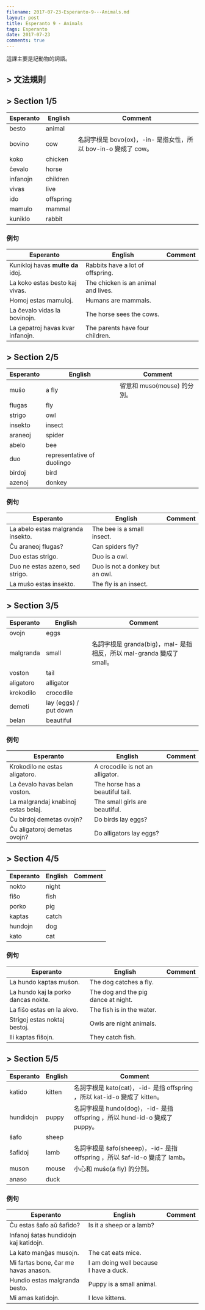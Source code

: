 ```yaml
---
filename: 2017-07-23-Esperanto-9---Animals.md
layout: post
title: Esperanto 9 - Animals
tags: Esperanto
date: 2017-07-23
comments: true
---
```

這課主要是記動物的詞語。

## > 文法規則

## > Section 1/5

|Esperanto|English|Comment|
|---|---|---|
|besto|animal||
|bovino|cow|名詞字根是 bovo(ox)，-in- 是指女性，所以 bov-in-o 變成了 cow。|
|koko|chicken||
|ĉevalo|horse||
|infanojn|children||
|vivas|live||
|ido|offspring||
|mamulo|mammal||
|kuniklo|rabbit||

### 例句

|Esperanto|English|Comment|
|---|---|---|
|Kunikloj havas **multe da** idoj.|Rabbits have a lot of offspring.||
|La koko estas besto kaj vivas.|The chicken is an animal and lives.||
|Homoj estas mamuloj.|Humans are mammals.||
|La ĉevalo vidas la bovinojn.|The horse sees the cows.||
|La gepatroj havas kvar infanojn.|The parents have four children.||

## > Section 2/5

|Esperanto|English|Comment|
|---|---|---|
|muŝo|a fly|留意和 muso(mouse) 的分別。|
|flugas|fly||
|strigo|owl||
|insekto|insect||
|araneoj|spider||
|abelo|bee||
|duo|representative of duolingo||
|birdoj|bird||
|azenoj|donkey||

### 例句

|Esperanto|English|Comment|
|---|---|---|
|La abelo estas malgranda insekto.|The bee is a small insect.||
|Ĉu araneoj flugas?|Can spiders fly?||
|Duo estas strigo.|Duo is a owl.||
|Duo ne estas azeno, sed strigo.|Duo is not a donkey but an owl.||
|La muŝo estas insekto.|The fly is an insect.||

## > Section 3/5

|Esperanto|English|Comment|
|---|---|---|
|ovojn|eggs||
|malgranda|small|名詞字根是 granda(big)，mal- 是指相反，所以 mal-granda 變成了 small。|
|voston|tail||
|aligatoro|alligator||
|krokodilo|crocodile||
|demeti|lay (eggs) / put down||
|belan|beautiful||

### 例句

|Esperanto|English|Comment|
|---|---|---|
|Krokodilo ne estas aligatoro.|A crocodile is not an alligator.||
|La ĉevalo havas belan voston.|The horse has a beautiful tail.||
|La malgrandaj knabinoj estas belaj.|The small girls are beautiful.||
|Ĉu birdoj demetas ovojn?|Do birds lay eggs?||
|Ĉu aligatoroj demetas ovojn?|Do alligators lay eggs?||

## > Section 4/5

|Esperanto|English|Comment|
|---|---|---|
|nokto|night||
|fiŝo|fish||
|porko|pig||
|kaptas|catch||
|hundojn|dog||
|kato|cat||

### 例句

|Esperanto|English|Comment|
|---|---|---|
|La hundo kaptas muŝon.|The dog catches a fly.||
|La hundo kaj la porko dancas nokte.|The dog and the pig dance at night.||
|La fiŝo estas en la akvo.|The fish is in the water.||
|Strigoj estas noktaj bestoj.|Owls are night animals.||
|Ili kaptas fiŝojn.|They catch fish.||

## > Section 5/5

|Esperanto|English|Comment|
|---|---|---|
|katido|kitten|名詞字根是 kato(cat)，-id- 是指 offspring ，所以 kat-id-o 變成了 kitten。|
|hundidojn|puppy|名詞字根是 hundo(dog)，-id- 是指 offspring ，所以 hund-id-o 變成了 puppy。|
|ŝafo|sheep||
|ŝafidoj|lamb|名詞字根是 ŝafo(sheeep)，-id- 是指 offspring ，所以 ŝaf-id-o 變成了 lamb。|
|muson|mouse|小心和 muŝo(a fly) 的分別。|
|anaso|duck||

### 例句

|Esperanto|English|Comment|
|---|---|---|
|Ĉu estas ŝafo aŭ ŝafido?|Is it a sheep or a lamb?||
|Infanoj ŝatas hundidojn kaj katidojn.||
|La kato manĝas musojn.|The cat eats mice.||
|Mi fartas bone, ĉar me havas anason.|I am doing well because I have a duck.||
|Hundio estas malgranda besto.|Puppy is a small animal.||
|Mi amas katidojn.|I love kittens.||
